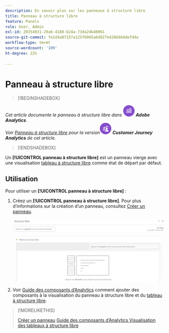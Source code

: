 ```yaml
---
description: En savoir plus sur les panneaux à structure libre
title: Panneau à structure libre
feature: Panels
role: User, Admin
exl-id: 20354931-29a6-4180-b24a-73da24b40061
source-git-commit: fe1d4a87157a125f6065a6d827e4266d4ddefd4e
workflow-type: tm+mt
source-wordcount: '109'
ht-degree: 22%

---
```


# Panneau à structure libre

>[!BEGINSHADEBOX]

_Cet article documente le panneau à structure libre dans_ ![AdobeAnalytics](/help/assets/icons/AdobeAnalytics.svg) _**Adobe Analytics**._<br/>_Voir [Panneau à structure libre](https://experienceleague.adobe.com/en/docs/analytics/analyze/analysis-workspace/panels/freeform-panel) pour la version_![ CustomerJourneyAnalytics](/help/assets/icons/CustomerJourneyAnalytics.svg) _**Customer Journey Analytics** de cet article._

>[!ENDSHADEBOX]


Un **[!UICONTROL panneau à structure libre]** est un panneau vierge avec une visualisation [tableau à structure libre](/help/analyze/analysis-workspace/visualizations/freeform-table/freeform-table.md) comme état de départ par défaut.

## Utilisation

Pour utiliser un **[!UICONTROL panneau à structure libre]** :

1. Créez un **[!UICONTROL panneau à structure libre]**. Pour plus d’informations sur la création d’un panneau, consultez [Créer un panneau](panels.md#create-a-panel).

   ![Panneau à structure libre par défaut affichant un panneau vierge avec un tableau à structure libre.](assets/freeform-panel.png)

1. Voir [Guide des composants d’Analytics](/help/components/home.md) comment ajouter des composants à la visualisation du panneau à structure libre et du [tableau à structure libre](/help/analyze/analysis-workspace/visualizations/freeform-table/freeform-table.md).


>[!MORELIKETHIS]
>
>[Créer un panneau](/help/analyze/analysis-workspace/c-panels/panels.md#create-a-panel)
>[Guide des composants d’Analytics ](/help/components/home.md)
>[Visualisation des tableaux à structure libre ](/help/analyze/analysis-workspace/visualizations/freeform-table/freeform-table.md)
>
